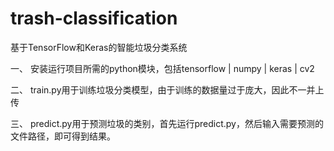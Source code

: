 # trash-classification
基于TensorFlow和Keras的智能垃圾分类系统

一、 安装运行项目所需的python模块，包括tensorflow | numpy | keras | cv2

二、 train.py用于训练垃圾分类模型，由于训练的数据量过于庞大，因此不一并上传

三、 predict.py用于预测垃圾的类别，首先运行predict.py，然后输入需要预测的文件路径，即可得到结果。
